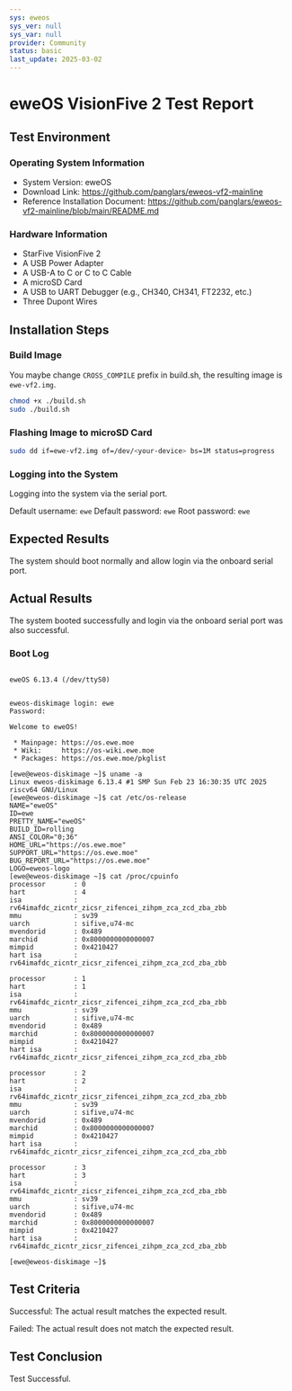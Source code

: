 ```yaml
---
sys: eweos
sys_ver: null
sys_var: null
provider: Community
status: basic
last_update: 2025-03-02
---
```


# eweOS VisionFive 2 Test Report

## Test Environment

### Operating System Information

- System Version: eweOS
- Download Link: https://github.com/panglars/eweos-vf2-mainline
- Reference Installation Document: https://github.com/panglars/eweos-vf2-mainline/blob/main/README.md


### Hardware Information

- StarFive VisionFive 2
- A USB Power Adapter
- A USB-A to C or C to C Cable
- A microSD Card
- A USB to UART Debugger (e.g., CH340, CH341, FT2232, etc.)
- Three Dupont Wires

## Installation Steps

### Build Image 

You maybe change `CROSS_COMPILE` prefix in build.sh, the resulting image is `ewe-vf2.img`.

``` bash
chmod +x ./build.sh
sudo ./build.sh
```

### Flashing Image to microSD Card

```bash
sudo dd if=ewe-vf2.img of=/dev/<your-device> bs=1M status=progress
```

### Logging into the System

Logging into the system via the serial port.

Default username: `ewe` 
Default password: `ewe`
Root password: `ewe`

## Expected Results

The system should boot normally and allow login via the onboard serial port.

## Actual Results

The system booted successfully and login via the onboard serial port was also successful.

### Boot Log

```log

eweOS 6.13.4 (/dev/ttyS0)


eweos-diskimage login: ewe
Password: 

Welcome to eweOS!

 * Mainpage: https://os.ewe.moe
 * Wiki:     https://os-wiki.ewe.moe
 * Packages: https://os.ewe.moe/pkglist

[ewe@eweos-diskimage ~]$ uname -a
Linux eweos-diskimage 6.13.4 #1 SMP Sun Feb 23 16:30:35 UTC 2025 riscv64 GNU/Linux
[ewe@eweos-diskimage ~]$ cat /etc/os-release 
NAME="eweOS"
ID=ewe
PRETTY_NAME="eweOS"
BUILD_ID=rolling
ANSI_COLOR="0;36"
HOME_URL="https://os.ewe.moe"
SUPPORT_URL="https://os.ewe.moe"
BUG_REPORT_URL="https://os.ewe.moe"
LOGO=eweos-logo
[ewe@eweos-diskimage ~]$ cat /proc/cpuinfo 
processor       : 0
hart            : 4
isa             : rv64imafdc_zicntr_zicsr_zifencei_zihpm_zca_zcd_zba_zbb
mmu             : sv39
uarch           : sifive,u74-mc
mvendorid       : 0x489
marchid         : 0x8000000000000007
mimpid          : 0x4210427
hart isa        : rv64imafdc_zicntr_zicsr_zifencei_zihpm_zca_zcd_zba_zbb

processor       : 1
hart            : 1
isa             : rv64imafdc_zicntr_zicsr_zifencei_zihpm_zca_zcd_zba_zbb
mmu             : sv39
uarch           : sifive,u74-mc
mvendorid       : 0x489
marchid         : 0x8000000000000007
mimpid          : 0x4210427
hart isa        : rv64imafdc_zicntr_zicsr_zifencei_zihpm_zca_zcd_zba_zbb

processor       : 2
hart            : 2
isa             : rv64imafdc_zicntr_zicsr_zifencei_zihpm_zca_zcd_zba_zbb
mmu             : sv39
uarch           : sifive,u74-mc
mvendorid       : 0x489
marchid         : 0x8000000000000007
mimpid          : 0x4210427
hart isa        : rv64imafdc_zicntr_zicsr_zifencei_zihpm_zca_zcd_zba_zbb

processor       : 3
hart            : 3
isa             : rv64imafdc_zicntr_zicsr_zifencei_zihpm_zca_zcd_zba_zbb
mmu             : sv39
uarch           : sifive,u74-mc
mvendorid       : 0x489
marchid         : 0x8000000000000007
mimpid          : 0x4210427
hart isa        : rv64imafdc_zicntr_zicsr_zifencei_zihpm_zca_zcd_zba_zbb

[ewe@eweos-diskimage ~]$ 
```

## Test Criteria

Successful: The actual result matches the expected result.

Failed: The actual result does not match the expected result.

## Test Conclusion

Test Successful.

